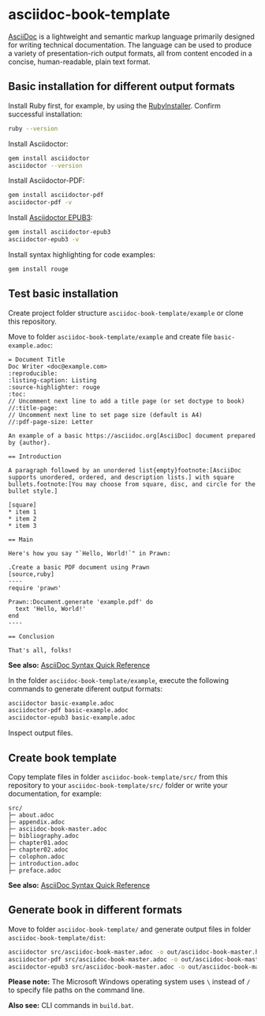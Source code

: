 # asciidoc-book-template


[AsciiDoc](https://docs.asciidoctor.org/asciidoc/latest/) is a lightweight and semantic markup language primarily designed for writing technical documentation. The language can be used to produce a variety of presentation-rich output formats, all from content encoded in a concise, human-readable, plain text format.

## Basic installation for different output formats

Install Ruby first, for example, by using the [RubyInstaller](https://rubyinstaller.org/downloads/). Confirm successful installation:

```bash
ruby --version
```

Install Asciidoctor:

```bash
gem install asciidoctor
asciidoctor --version
```

Install Asciidoctor-PDF:

```bash
gem install asciidoctor-pdf
asciidoctor-pdf -v
```

Install [Asciidoctor EPUB3](https://docs.asciidoctor.org/epub3-converter/latest/#install-the-published-gem):

```bash
gem install asciidoctor-epub3
asciidoctor-epub3 -v
```

Install syntax highlighting for code examples:

```bash
gem install rouge
```

## Test basic installation

Create project folder structure ``asciidoc-book-template/example`` or clone this repository.

Move to folder ``asciidoc-book-template/example`` and create file ``basic-example.adoc``:

```asciidoc
= Document Title
Doc Writer <doc@example.com>
:reproducible:
:listing-caption: Listing
:source-highlighter: rouge
:toc:
// Uncomment next line to add a title page (or set doctype to book)
//:title-page:
// Uncomment next line to set page size (default is A4)
//:pdf-page-size: Letter

An example of a basic https://asciidoc.org[AsciiDoc] document prepared by {author}.

== Introduction

A paragraph followed by an unordered list{empty}footnote:[AsciiDoc supports unordered, ordered, and description lists.] with square bullets.footnote:[You may choose from square, disc, and circle for the bullet style.]

[square]
* item 1
* item 2
* item 3

== Main

Here's how you say "`Hello, World!`" in Prawn:

.Create a basic PDF document using Prawn
[source,ruby]
----
require 'prawn'

Prawn::Document.generate 'example.pdf' do
  text 'Hello, World!'
end
----

== Conclusion

That's all, folks!
```

**See also:** [AsciiDoc Syntax Quick Reference](https://docs.asciidoctor.org/asciidoc/latest/syntax-quick-reference/)

In the folder ``asciidoc-book-template/example``, execute the following commands to generate diferent output formats:

```bash
asciidoctor basic-example.adoc  
asciidoctor-pdf basic-example.adoc  
asciidoctor-epub3 basic-example.adoc  
```

Inspect output files.

## Create book template

Copy template files in folder ``asciidoc-book-template/src/`` from this repository to your ``asciidoc-book-template/src/`` folder or write your documentation, for example:

```
src/
├─ about.adoc 
├─ appendix.adoc 
├─ asciidoc-book-master.adoc 
├─ bibliography.adoc 
├─ chapter01.adoc 
├─ chapter02.adoc 
├─ colophon.adoc 
├─ introduction.adoc 
├─ preface.adoc
```

**See also:** [AsciiDoc Syntax Quick Reference](https://docs.asciidoctor.org/asciidoc/latest/syntax-quick-reference/)

## Generate book in different formats

Move to folder ``asciidoc-book-template/`` and generate output files in folder ``asciidoc-book-template/dist``:

```bash
asciidoctor src/asciidoc-book-master.adoc -o out/asciidoc-book-master.html
asciidoctor-pdf src/asciidoc-book-master.adoc -o out/asciidoc-book-master.pdf
asciidoctor-epub3 src/asciidoc-book-master.adoc -o out/asciidoc-book-master.epub
```

**Please note:** The Microsoft Windows operating system uses ``\`` instead of ``/`` to specify file paths on the command line.

**Also see:** CLI commands in ``build.bat``.

<!--
## Optional extensions

Install automatic hyphenation, if needed:
```
gem install text-hyphen
```

Generate output with custom layout with [Asciidoctor Web PDF](https://github.com/ggrossetie/asciidoctor-web-pdf), a PDF converter for AsciiDoc that allows complex layouts to be defined with CSS and JavaScript.

**Direct Download:** https://github.com/ggrossetie/asciidoctor-web-pdf/releases

![alt text](img/image.png)


**Also see:** Contents of folder ``tools/`` 

**Please note:** The file ``build.bat`` expects an unzipped installation in `/tools/asciidoctor-web-pdf-win-v1.0.0-alpha.16/`
-->

